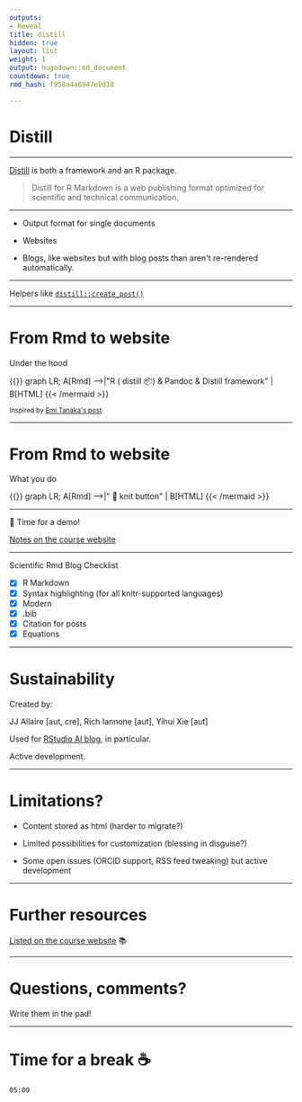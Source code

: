 ```yaml
---
outputs:
- Reveal
title: distill
hidden: true
layout: list
weight: 1
output: hugodown::md_document
countdown: true
rmd_hash: f958a4a6947e9d10

---
```


Distill
=======

------------------------------------------------------------------------

[Distill](rstudio.github.io/distill/) is both a framework and an R package.

> Distill for R Markdown is a web publishing format optimized for scientific and technical communication.

------------------------------------------------------------------------

-   Output format for single documents

-   Websites

-   Blogs, like websites but with blog posts than aren't re-rendered automatically.

------------------------------------------------------------------------

Helpers like [`distill::create_post()`](https://rdrr.io/pkg/distill/man/create_post.html)

------------------------------------------------------------------------

From Rmd to website
===================

Under the hood

{{<mermaid align="left">}}
graph LR;
    A[Rmd] -->|"R ( distill :package:) & Pandoc & Distill framework" | B[HTML]
{{< /mermaid >}}

<small>Inspired by [Emi Tanaka's post](https://emitanaka.org/r/posts/2018-12-12-scientific-and-technical-blogging-radix-vs-blogdown/)</small>

------------------------------------------------------------------------

From Rmd to website
===================

What you do

{{<mermaid align="left">}}
graph LR;
    A[Rmd] -->|" :large_blue_circle: knit button" | B[HTML]
{{< /mermaid >}}

------------------------------------------------------------------------

:train: Time for a demo!

[Notes on the course website](/distill/demo/)

------------------------------------------------------------------------

Scientific Rmd Blog Checklist

-   [x] R Markdown
-   [x] Syntax highlighting (for all knitr-supported languages)
-   [x] Modern
-   [x] .bib
-   [x] Citation for posts
-   [x] Equations

------------------------------------------------------------------------

Sustainability
==============

Created by:

<div class="highlight">

JJ Allaire \[aut, cre\], Rich Iannone \[aut\], Yihui Xie \[aut\]

</div>

Used for [RStudio AI blog](https://blogs.rstudio.com/ai/), in particular.

Active development.

------------------------------------------------------------------------

Limitations?
============

-   Content stored as html (harder to migrate?)

-   Limited possibilities for customization (blessing in disguise?)

-   Some open issues (ORCID support, RSS feed tweaking) but active development

------------------------------------------------------------------------

Further resources
=================

[Listed on the course website](/distill/further-resources/) :books:

------------------------------------------------------------------------

Questions, comments?
====================

Write them in the pad!

------------------------------------------------------------------------

Time for a break :coffee:
=========================

<!--html_preserve-->

<div id="timer_5ee3a3da" class="countdown" style="top:100;left:0;" data-warnwhen="0">

<code class="countdown-time"><span class="countdown-digits minutes">05</span><span class="countdown-digits colon">:</span><span class="countdown-digits seconds">00</span></code>

</div>

<!--/html_preserve-->

